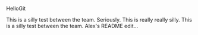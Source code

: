 HelloGit

This is a silly test between the team. Seriously. This is really really silly.
This is a silly test between the team. Alex's README edit...

